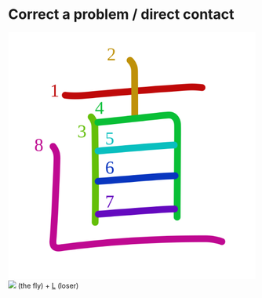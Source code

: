 # Correct a problem / direct contact
![76f4](Kanji/kanji-colorize/76f4.svg)
![](http://www.kanjidamage.com/assets/radsmall/ten-eyes-bfef6bfcd4ae6e4af4736134957d0262dbe2935d2976cef0b3e5a62cf863d94c.jpg) (the fly) + [L](Kanji/kanji-dict/L.md) (loser) 